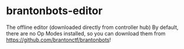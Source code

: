 # brantonbots-editor
The offline editor (downloaded directly from controller hub)
By default, there are no Op Modes installed, so you can download them from https://github.com/brantonctf/brantonbots!
